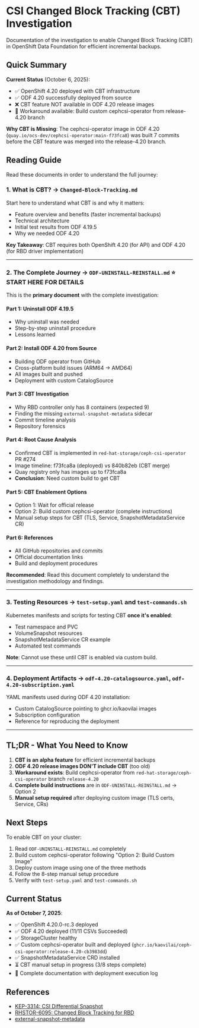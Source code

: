 # CSI Changed Block Tracking (CBT) Investigation

Documentation of the investigation to enable Changed Block Tracking (CBT) in OpenShift Data Foundation for efficient incremental backups.

## Quick Summary

**Current Status** (October 6, 2025):

- ✅ OpenShift 4.20 deployed with CBT infrastructure
- ✅ ODF 4.20 successfully deployed from source
- ❌ CBT feature NOT available in ODF 4.20 release images
- 🔨 Workaround available: Build custom cephcsi-operator from release-4.20 branch

**Why CBT is Missing**: The cephcsi-operator image in ODF 4.20 (`quay.io/ocs-dev/cephcsi-operator:main-f73fca8`) was built 7 commits before the CBT feature was merged into the release-4.20 branch.

## Reading Guide

Read these documents in order to understand the full journey:

### 1. **What is CBT?** → `Changed-Block-Tracking.md`

Start here to understand what CBT is and why it matters:

- Feature overview and benefits (faster incremental backups)
- Technical architecture
- Initial test results from ODF 4.19.5
- Why we needed ODF 4.20

**Key Takeaway**: CBT requires both OpenShift 4.20 (for API) and ODF 4.20 (for RBD driver implementation)

---

### 2. **The Complete Journey** → `ODF-UNINSTALL-REINSTALL.md` ⭐ **START HERE FOR DETAILS**

This is the **primary document** with the complete investigation:

#### Part 1: Uninstall ODF 4.19.5

- Why uninstall was needed
- Step-by-step uninstall procedure
- Lessons learned

#### Part 2: Install ODF 4.20 from Source

- Building ODF operator from GitHub
- Cross-platform build issues (ARM64 → AMD64)
- All images built and pushed
- Deployment with custom CatalogSource

#### Part 3: CBT Investigation

- Why RBD controller only has 8 containers (expected 9)
- Finding the missing `external-snapshot-metadata` sidecar
- Commit timeline analysis
- Repository forensics

#### Part 4: Root Cause Analysis

- Confirmed CBT is implemented in `red-hat-storage/ceph-csi-operator` PR #274
- Image timeline: f73fca8a (deployed) vs 840b82eb (CBT merge)
- Quay registry only has images up to f73fca8a
- **Conclusion**: Need custom build to get CBT

#### Part 5: CBT Enablement Options

- Option 1: Wait for official release
- Option 2: Build custom cephcsi-operator (complete instructions)
- Manual setup steps for CBT (TLS, Service, SnapshotMetadataService CR)

#### Part 6: References

- All GitHub repositories and commits
- Official documentation links
- Build and deployment procedures

**Recommended**: Read this document completely to understand the investigation methodology and findings.

---

### 3. **Testing Resources** → `test-setup.yaml` and `test-commands.sh`

Kubernetes manifests and scripts for testing CBT **once it's enabled**:

- Test namespace and PVC
- VolumeSnapshot resources
- SnapshotMetadataService CR example
- Automated test commands

**Note**: Cannot use these until CBT is enabled via custom build.

---

### 4. **Deployment Artifacts** → `odf-4.20-catalogsource.yaml`, `odf-4.20-subscription.yaml`

YAML manifests used during ODF 4.20 installation:

- Custom CatalogSource pointing to ghcr.io/kaovilai images
- Subscription configuration
- Reference for reproducing the deployment

---

## TL;DR - What You Need to Know

1. **CBT is an alpha feature** for efficient incremental backups
2. **ODF 4.20 release images DON'T include CBT** (too old)
3. **Workaround exists**: Build cephcsi-operator from `red-hat-storage/ceph-csi-operator` branch `release-4.20`
4. **Complete build instructions** are in `ODF-UNINSTALL-REINSTALL.md` → Option 2
5. **Manual setup required** after deploying custom image (TLS certs, Service, CRs)

## Next Steps

To enable CBT on your cluster:

1. Read `ODF-UNINSTALL-REINSTALL.md` completely
2. Build custom cephcsi-operator following "Option 2: Build Custom Image"
3. Deploy custom image using one of the three methods
4. Follow the 8-step manual setup procedure
5. Verify with `test-setup.yaml` and `test-commands.sh`

## Current Status

**As of October 7, 2025**:

- ✅ OpenShift 4.20.0-rc.3 deployed
- ✅ ODF 4.20 deployed (11/11 CSVs Succeeded)
- ✅ StorageCluster healthy
- ✅ Custom cephcsi-operator built and deployed (`ghcr.io/kaovilai/ceph-csi-operator:release-4.20-cb3983dd`)
- ✅ SnapshotMetadataService CRD installed
- ⏳ CBT manual setup in progress (3/8 steps complete)
- 📖 Complete documentation with deployment execution log

## References

- [KEP-3314: CSI Differential Snapshot](https://github.com/kubernetes/enhancements/issues/3314)
- [RHSTOR-6095: Changed Block Tracking for RBD](https://issues.redhat.com/browse/RHSTOR-6095)
- [external-snapshot-metadata](https://github.com/kubernetes-csi/external-snapshot-metadata)
